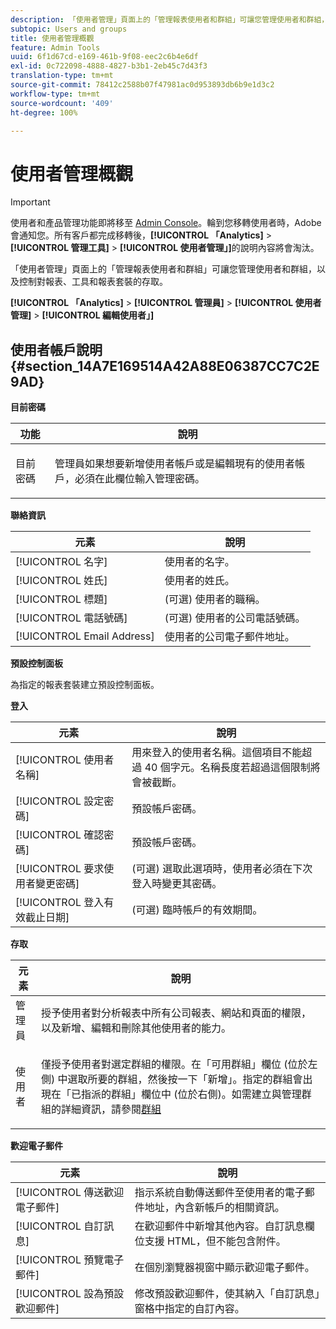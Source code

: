 ```yaml
---
description: 「使用者管理」頁面上的「管理報表使用者和群組」可讓您管理使用者和群組，以及控制對報表、工具和報表套裝的存取。
subtopic: Users and groups
title: 使用者管理概觀
feature: Admin Tools
uuid: 6f1d67cd-e169-461b-9f08-eec2c6b4e6df
exl-id: 0c722098-4888-4827-b3b1-2eb45c7d43f3
translation-type: tm+mt
source-git-commit: 78412c2588b07f47981ac0d953893db6b9e1d3c2
workflow-type: tm+mt
source-wordcount: '409'
ht-degree: 100%

---
```


# 使用者管理概觀

>[!IMPORTANT]
>
>使用者和產品管理功能即將移至 [Admin Console](https://helpx.adobe.com/tw/enterprise/using/admin-console.html)。輪到您移轉使用者時，Adobe 會通知您。所有客戶都完成移轉後，**[!UICONTROL 「Analytics]** > **[!UICONTROL 管理工具]** > **[!UICONTROL 使用者管理」]**&#x200B;的說明內容將會淘汰。

「使用者管理」頁面上的「管理報表使用者和群組」可讓您管理使用者和群組，以及控制對報表、工具和報表套裝的存取。

**[!UICONTROL 「Analytics]** > **[!UICONTROL 管理員]** > **[!UICONTROL 使用者管理]** > **[!UICONTROL 編輯使用者」]**

## 使用者帳戶說明 {#section_14A7E169514A42A88E06387CC7C2E9AD}

**目前密碼**

<table id="table_91D1FD20C4C1411292252364328677AF"> 
 <thead> 
  <tr> 
   <th colname="col1" class="entry"> 功能 </th> 
   <th colname="col2" class="entry"> 說明 </th> 
  </tr> 
 </thead>
 <tbody> 
  <tr> 
   <td colname="col1"> 目前密碼 </td> 
   <td colname="col2"> <p>管理員如果想要新增使用者帳戶或是編輯現有的使用者帳戶，必須在此欄位輸入管理密碼。 </p> </td> 
  </tr> 
 </tbody> 
</table>

**聯絡資訊**

| 元素 | 說明 |
|---|---|
| [!UICONTROL 名字] | 使用者的名字。 |
| [!UICONTROL 姓氏] | 使用者的姓氏。 |
| [!UICONTROL 標題] | (可選) 使用者的職稱。 |
| [!UICONTROL 電話號碼] | (可選) 使用者的公司電話號碼。 |
| [!UICONTROL Email Address] | 使用者的公司電子郵件地址。 |

**預設控制面板**

為指定的報表套裝建立預設控制面板。

**登入**

| 元素 | 說明 |
|---|---|
| [!UICONTROL 使用者名稱] | 用來登入的使用者名稱。這個項目不能超過 40 個字元。名稱長度若超過這個限制將會被截斷。 |
| [!UICONTROL 設定密碼] | 預設帳戶密碼。 |
| [!UICONTROL 確認密碼] | 預設帳戶密碼。 |
| [!UICONTROL 要求使用者變更密碼] | (可選) 選取此選項時，使用者必須在下次登入時變更其密碼。 |
| [!UICONTROL 登入有效截止日期] | (可選) 臨時帳戶的有效期間。 |

**存取**

<table id="table_5CAF9AAAE7E648B4887CEB7D682292F2"> 
 <thead> 
  <tr> 
   <th colname="col1" class="entry"> 元素 </th> 
   <th colname="col2" class="entry"> 說明 </th> 
  </tr> 
 </thead>
 <tbody> 
  <tr> 
   <td colname="col1"> <span class="wintitle"> 管理員</span> </td> 
   <td colname="col2"> 授予使用者對分析報表中所有公司報表、網站和頁面的權限，以及新增、編輯和刪除其他使用者的能力。 </td> 
  </tr> 
  <tr> 
   <td colname="col1"> <span class="wintitle"> 使用者</span> </td> 
   <td colname="col2"> <p> 僅授予使用者對選定群組的權限。在<span class="uicontrol">「可用群組」</span>欄位 (位於左側) 中選取所要的群組，然後按一下<span class="uicontrol">「新增」</span>。指定的群組會出現在<span class="uicontrol">「已指派的群組」</span>欄位中 (位於右側)。如需建立與管理群組的詳細資訊，請參閱<a href="/help/admin/user-management2/c-user-groups/groups.md">群組</a> </p> </td> 
  </tr> 
 </tbody> 
</table>

**歡迎電子郵件**

| 元素 | 說明 |
|---|---|
| [!UICONTROL 傳送歡迎電子郵件] | 指示系統自動傳送郵件至使用者的電子郵件地址，內含新帳戶的相關資訊。 |
| [!UICONTROL 自訂訊息] | 在歡迎郵件中新增其他內容。自訂訊息欄位支援 HTML，但不能包含附件。 |
| [!UICONTROL 預覽電子郵件] | 在個別瀏覽器視窗中顯示歡迎電子郵件。 |
| [!UICONTROL 設為預設歡迎郵件] | 修改預設歡迎郵件，使其納入「自訂訊息」窗格中指定的自訂內容。 |
